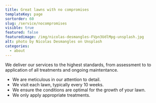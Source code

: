 ```yaml
---
title: Great lawns with no compromises
templateKey: page
sortorder: 60
slug: /service/nocompromises
visible: true
featured: false
featuredimage: /img/nicolas-desmangles-FVpn3UdlMpg-unsplash.jpg
alt: photo by Nicolas Desmangles on Unsplash
categories:
  - about
---
```


We deliver our services to the highest standards, from assessment to to application of all treatments and ongoing maintentance. 

- We are meticulous in our attention to detail. 
- We visit each lawn, typically every 10 weeks. 
- We ensure the conditions are optimal for the growth of your lawn. 
- We only apply appropriate treatments. 
